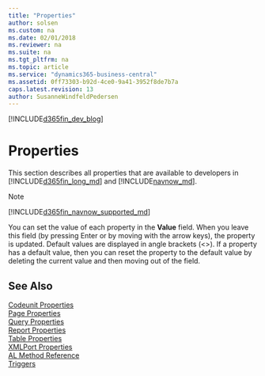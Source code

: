 ```yaml
---
title: "Properties"
author: solsen
ms.custom: na
ms.date: 02/01/2018
ms.reviewer: na
ms.suite: na
ms.tgt_pltfrm: na
ms.topic: article
ms.service: "dynamics365-business-central"
ms.assetid: 0ff73303-b92d-4ce0-9a41-3952f8de7b7a
caps.latest.revision: 13
author: SusanneWindfeldPedersen
---
```


[!INCLUDE[d365fin_dev_blog](../includes/d365fin_dev_blog.md)] 

# Properties
This section describes all properties that are available to developers in [!INCLUDE[d365fin_long_md](../includes/d365fin_long_md.md)] and [!INCLUDE[navnow_md](../includes/navnow_md.md)].  

> [!NOTE]  
> [!INCLUDE[d365fin_navnow_supported_md](../includes/d365fin_navnow_supported_md.md)]

 You can set the value of each property in the **Value** field. When you leave this field (by pressing Enter or by moving with the arrow keys), the property is updated. Default values are displayed in angle brackets (<>). If a property has a default value, then you can reset the property to the default value by deleting the current value and then moving out of the field.  

<!--
> [!NOTE]  
>  In the [!INCLUDE[nav_dev_long](includes/nav_dev_long_md.md)], a bold property value indicates that the property value is not set to its default value.  
-->
## See Also  
[Codeunit Properties](devenv-codeunit-properties.md)  
[Page Properties](devenv-page-property-overview.md)  
[Query Properties](devenv-query-properties.md)  
[Report Properties](devenv-report-properties.md)  
[Table Properties](devenv-table-properties.md)  
[XMLPort Properties](devenv-xmlport-properties.md)  
[AL Method Reference](../methods/devenv-al-method-reference.md)  
[Triggers](../triggers/devenv-triggers.md)  